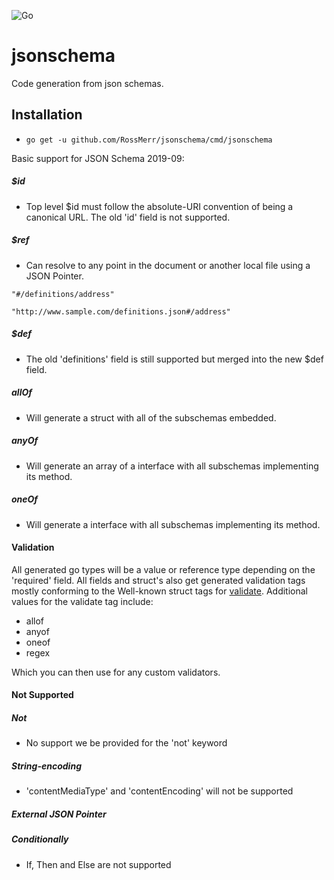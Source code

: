 ![Go](https://github.com/RossMerr/jsonschema/workflows/Go/badge.svg)

# jsonschema

Code generation from json schemas.


## Installation

* `go get -u github.com/RossMerr/jsonschema/cmd/jsonschema`



Basic support for JSON Schema 2019-09:
##### $id
  * Top level $id must follow the absolute-URI convention of being a canonical URL. The old 'id' field is not supported.
  
##### $ref 
  * Can resolve to any point in the document or another local file using a JSON Pointer.
  
  `"#/definitions/address"`
    
  
  `"http://www.sample.com/definitions.json#/address"`

##### $def
   * The old 'definitions' field is still supported but merged into the new $def field.
   
##### allOf
  * Will generate a struct with all of the subschemas embedded.
   
##### anyOf
  * Will generate an array of a interface with all subschemas implementing its method.
   
##### oneOf
  * Will generate a interface with all subschemas implementing its method.
  
#### Validation

All generated go types will be a value or reference type depending on the 'required' field.
All fields and struct's also get generated validation tags mostly conforming to the Well-known struct tags for [validate](https://github.com/go-playground/validator).
Additional values for the validate tag include:
* allof
* anyof
* oneof
* regex

Which you can then use for any custom validators.

#### Not Supported

##### Not
  * No support we be provided for the 'not' keyword 

##### String-encoding 
  * 'contentMediaType' and 'contentEncoding' will not be supported
 
##### External JSON Pointer

##### Conditionally
  * If, Then and Else are not supported 
 